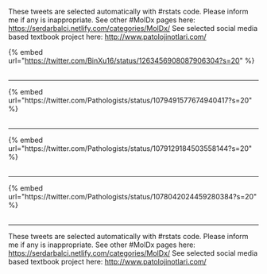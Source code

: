 

These tweets are selected automatically with #rstats code. Please inform me if any is inappropriate.
See other #MolDx pages here: https://serdarbalci.netlify.com/categories/MolDx/ 
See selected social media based textbook project here: http://www.patolojinotlari.com/

{% embed url="https://twitter.com/BinXu16/status/1263456908087906304?s=20" %}<br>
<br>
<hr>
{% embed url="https://twitter.com/Pathologists/status/1079491577674940417?s=20" %}<br>
<br>
<hr>
{% embed url="https://twitter.com/Pathologists/status/1079129184503558144?s=20" %}<br>
<br>
<hr>
{% embed url="https://twitter.com/Pathologists/status/1078042024459280384?s=20" %}<br>
<br>
<hr>


These tweets are selected automatically with #rstats code. Please inform me if any is inappropriate.
See other #MolDx pages here: https://serdarbalci.netlify.com/categories/MolDx/ 
See selected social media based textbook project here: http://www.patolojinotlari.com/
